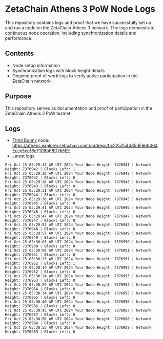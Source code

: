 # ZetaChain Athens 3 PoW Node Logs
This repository contains logs and proof that we have successfully set up and run a node on the ZetaChain Athens 3 network. The logs demonstrate continuous node operation, including synchronization details and performance.

## Contents
- Node setup information
- Synchronization logs with block height details
- Ongoing proof of work logs to verify active participation in the ZetaChain network

## Purpose
This repository serves as documentation and proof of participation in the ZetaChain Athens 3 PoW testnet.

## Logs

- [Third Bunny](https://thirdbunny.xyz/) node: https://athens.explorer.zetachain.com/address/0x225254d35dE666064Eccc5ce16eF1D8bF8D7b5EE
- Latest logs:
```
Fri Oct 25 05:29:15 AM UTC 2024 Your Node Height: 7376941 | Network Height: 7376942 | Blocks Left: 1
Fri Oct 25 05:29:20 AM UTC 2024 Your Node Height: 7376942 | Network Height: 7376942 | Blocks Left: 0
Fri Oct 25 05:29:26 AM UTC 2024 Your Node Height: 7376943 | Network Height: 7376943 | Blocks Left: 0
Fri Oct 25 05:29:31 AM UTC 2024 Your Node Height: 7376944 | Network Height: 7376944 | Blocks Left: 0
Fri Oct 25 05:29:36 AM UTC 2024 Your Node Height: 7376945 | Network Height: 7376945 | Blocks Left: 0
Fri Oct 25 05:29:41 AM UTC 2024 Your Node Height: 7376946 | Network Height: 7376946 | Blocks Left: 0
Fri Oct 25 05:29:47 AM UTC 2024 Your Node Height: 7376947 | Network Height: 7376947 | Blocks Left: 0
Fri Oct 25 05:29:52 AM UTC 2024 Your Node Height: 7376948 | Network Height: 7376948 | Blocks Left: 0
Fri Oct 25 05:29:57 AM UTC 2024 Your Node Height: 7376949 | Network Height: 7376949 | Blocks Left: 0
Fri Oct 25 05:30:03 AM UTC 2024 Your Node Height: 7376950 | Network Height: 7376950 | Blocks Left: 0
Fri Oct 25 05:30:08 AM UTC 2024 Your Node Height: 7376951 | Network Height: 7376951 | Blocks Left: 0
Fri Oct 25 05:30:13 AM UTC 2024 Your Node Height: 7376951 | Network Height: 7376952 | Blocks Left: 1
Fri Oct 25 05:30:19 AM UTC 2024 Your Node Height: 7376952 | Network Height: 7376952 | Blocks Left: 0
Fri Oct 25 05:30:24 AM UTC 2024 Your Node Height: 7376953 | Network Height: 7376953 | Blocks Left: 0
Fri Oct 25 05:30:29 AM UTC 2024 Your Node Height: 7376954 | Network Height: 7376954 | Blocks Left: 0
Fri Oct 25 05:30:34 AM UTC 2024 Your Node Height: 7376955 | Network Height: 7376955 | Blocks Left: 0
Fri Oct 25 05:30:40 AM UTC 2024 Your Node Height: 7376956 | Network Height: 7376956 | Blocks Left: 0
Fri Oct 25 05:30:45 AM UTC 2024 Your Node Height: 7376957 | Network Height: 7376957 | Blocks Left: 0
Fri Oct 25 05:30:50 AM UTC 2024 Your Node Height: 7376958 | Network Height: 7376958 | Blocks Left: 0
Fri Oct 25 05:30:55 AM UTC 2024 Your Node Height: 7376959 | Network Height: 7376959 | Blocks Left: 0
```
